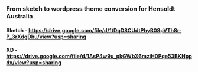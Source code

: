 ### From sketch to wordpress theme conversion for Hensoldt Australia
#### Sketch - https://drive.google.com/file/d/1tDqD8CUdtPhyB08pVTh8r-P_3rXdgDhu/view?usp=sharing
#### XD - https://drive.google.com/file/d/1AsP4w9u_pkGWbX6mziH0Pqe53BKHppdx/view?usp=sharing
